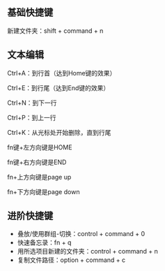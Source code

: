 ## 基础快捷键

新建文件夹：shift + command + n



## 文本编辑

Ctrl+A：到行首（达到Home键的效果）

Ctrl+E：到行尾（达到End键的效果）

Ctrl+N：到下一行

Ctrl+P：到上一行

Ctrl+K：从光标处开始删除，直到行尾

fn键+左方向键是HOME

fn键+右方向键是END

fn+上方向键是page up

fn+下方向键是page down





## 进阶快捷键

- 叠放/使用群组-切换：control + command + 0
- 快速备忘录：fn + q
- 用所选项目新建的文件夹：control + command + n
- 复制文件路径：option + command + c
